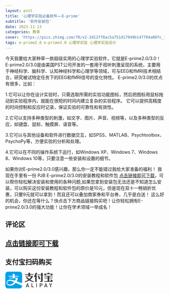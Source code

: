 ```yaml
---
layout: post
title: '心理学实验必备软件——E-prime'
subtitle: '软件安装包'
date: 2023-11-13
categories: 教育
cover: 'https://picx.zhimg.com/70/v2-2d12ff8ac5a751d17949b147794a00fc_1440w.avis?source=172ae18b&biz_tag=Post'
tags: e-prime2.0 e-prime3.0 心理学实验 心理学实验设计 
---
```


今天我要给大家种草一款超级实用的心理学实验软件，它就是E-prime2.0/3.0！ E-prime2.0/3.0是由美国PST公司开发的一套用于视听刺激呈现的系统，主要用于神经科学、脑科学、认知神经科学和心理学等领域，可与EEG和fMRI技术相结合，研究被试特定任务下的EEG和fMRI信号的变化特性。 E-prime2.0/3.0的优点有很多，比如：

1.它可以让你在设计实验时，只需选取所需的实验功能图标，然后把图标用鼠标拖动到实验程序内，就能在很短的时间内建立复杂的实验程序。
它可以提供高精度的时间控制和反应时记录，保证实验的可靠性和有效性。

2.它可以支持多种类型的刺激，如文字、图片、声音、视频等，以及多种类型的反应，如键盘、鼠标、触摸屏、语音等。

3.它可以与其他设备和软件进行数据交互，如SPSS、MATLAB、Psychtoolbox、PsychoPy等，方便实验的分析和处理。

4.它可以在不同的操作系统下运行，如Windows XP、Windows 7、Windows 8、Windows 10等，只要注意一些安装和设置的细节。

如果你对E-prime2.0/3.0感兴趣，那么你一定不能错过我给大家准备的福利！ 我现在手里有一份 PJB E-prime2.0/3.0的安装教程和软件包 [点击链接即可下载](https://file.dittoshop.cn/share/ZLebgoE2)，可以帮你轻松解决安装和使用的各种问题,如果您拿到安装包无法还是不知道怎么安装，可以购买这份安装教程和软件包的原价是10元，但是现在双十一畅销折优惠，只要9元就可以拿到！而且还可以叠加商家券和平台券，几乎是白送！ 这么好的机会，你还在等什么？快点击下方商品链接购买吧！让你轻松拥有E-prime2.0/3.0的强大功能！让你在学术领域一举成名！
## 评论区
## [点击链接即可下载](https://file.dittoshop.cn/share/ZLebgoE2)

## 支付宝扫码购买
<a href="https://ditto.dittoshop.cn/#/1/detail" target="_blank">
    <img src="/assets/icons/alipay-logo.svg" alt="支付宝" style="width: 150px;">
</a>


